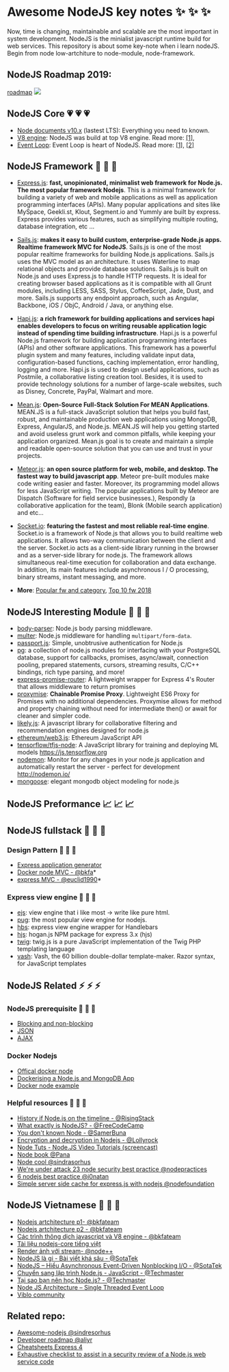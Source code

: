 # Awesome NodeJS key notes :sparkles: :sparkles: :sparkles:
Now, time is changing, maintainable and scalable are the most important in system development. NodeJS is the minialist javascript runtime build for web services.
This repository is about some key-note when i learn nodeJS. Begin from node low-artchiture to node-module, node-framework.
## NodeJS Roadmap 2019:
[roadmap](https://github.com/aliyr/Nodejs-Developer-Roadmap)
![](https://github.com/aliyr/Nodejs-Developer-Roadmap/raw/master/Node.js-developer-roadmap.png)
## NodeJS Core :heartpulse: :heartpulse: :heartpulse:
* [Node documents v10.x](https://nodejs.org/dist/latest-v10.x/docs/api/) (lastest LTS): Everything you need to known.
* [V8 engine](https://github.com/v8/v8/wiki/Introduction): NodeJS was build at top V8 engine. Read more:  [[1]](https://blog.sessionstack.com/how-javascript-works-inside-the-v8-engine-5-tips-on-how-to-write-optimized-code-ac089e62b12e), 
* [Event Loop](https://nodejs.org/en/docs/guides/event-loop-timers-and-nexttick/): Event Loop is heart of NodeJS. Read more: [[1]](https://medium.com/the-node-js-collection/what-you-should-know-to-really-understand-the-node-js-event-loop-and-its-metrics-c4907b19da4c), [[2]](https://blog.risingstack.com/node-js-at-scale-understanding-node-js-event-loop/)

## NodeJS Framework :rocket: :rocket: :rocket:
* [Express.js](https://expressjs.com): <span style="text-align:justify">**fast, unopinionated, minimalist web framework for Node.js. The most popular framework Nodejs**. This is a minimal framework for building a variety of web and mobile applications as well as application programming interfaces (APIs). Many popular applications and sites like MySpace, Geekli.st, Klout, Segment.io and Yummly are built by express. Express provides various features, such as simplifying multiple routing, database integration, etc ... </span>

* [Sails.js](https://sailsjs.com): <span style='text-align:justify'> **makes it easy to build custom, enterprise-grade Node.js apps. Realtime framework MVC for NodeJS**. Sails.js is one of the most popular realtime frameworks for building Node.js applications. Sails.js uses the MVC model as an architecture. It uses Waterline to map relational objects and provide database solutions. Sails.js is built on Node.js and uses Express.js to handle HTTP requests. It is ideal for creating browser based applications as it is compatible with all Grunt modules, including LESS, SASS, Stylus, CoffeeScript, Jade, Dust, and more. Sails.js supports any endpoint approach, such as Angular, Backbone, iOS / ObjC, Android / Java, or anything else. </span>

* [Hapi.js](https://hapijs.com): **a rich framework for building applications and services hapi enables developers to focus on writing reusable application logic instead of spending time building infrastructure**. Hapi.js is a powerful Node.js framework for building application programming interfaces (APIs) and other software applications. This framework has a powerful plugin system and many features, including validate input data, configuration-based functions, caching implementation, error handling, logging and more. Hapi.js is used to design useful applications, such as Postmile, a collaborative listing creation tool. Besides, it is used to provide technology solutions for a number of large-scale websites, such as Disney, Concrete, PayPal, Walmart and more.

* [Mean.js](http://meanjs.org): **Open-Source Full-Stack Solution For MEAN Applications**. MEAN.JS is a full-stack JavaScript solution that helps you build fast, robust, and maintainable production web applications using MongoDB, Express, AngularJS, and Node.js. MEAN.JS will help you getting started and avoid useless grunt work and common pitfalls, while keeping your application organized. Mean.js goal is to create and maintain a simple and readable open-source solution that you can use and trust in your projects.

* [Meteor.js](https://www.meteor.com): **an open source platform for web, mobile, and desktop. The fastest way to build javascript app**. Meteor pre-built modules make code writing easier and faster. Moreover, its programming model allows for less JavaScript writing. The popular applications built by Meteor are Dispatch (Software for field service businesses.), Respondly (a collaborative application for the team), Blonk (Mobile search application) and etc...

* [Socket.io](https://socket.io/): **featuring the fastest and most reliable real-time engine**. Socket.io is a framework of Node.js that allows you to build realtime web applications. It allows two-way communication between the client and the server. Socket.io acts as a client-side library running in the browser and as a server-side library for node.js. The framework allows simultaneous real-time execution for collaboration and data exchange. In addition, its main features include asynchronous I / O processing, binary streams, instant messaging, and more.

* **More**: [Popular fw and category](http://nodeframework.com/), [Top 10 fw 2018](https://da-14.com/blog/10-best-nodejs-frameworks)
 
## NodeJS Interesting Module :seedling: :seedling: :seedling:
* [body-parser](https://github.com/expressjs/body-parser): Node.js body parsing middleware.
* [multer](https://github.com/expressjs/multer): Node.js middleware for handling `multipart/form-data`. 
* [passport.js](http://www.passportjs.org/): Simple, unobtrusive authentication for Node.js
* [pg](https://node-postgres.com/): a collection of node.js modules for interfacing with your PostgreSQL database, support for callbacks, promises, async/await, connection pooling, prepared statements, cursors, streaming results, C/C++ bindings, rich type parsing, and more!
* [express-promise-router](https://github.com/express-promise-router/express-promise-router): A lightweight wrapper for Express 4's Router that allows middleware to return promises
* [proxymise](https://github.com/kozhevnikov/proxymise): **Chainable Promise Proxy**. Lightweight ES6 Proxy for Promises with no additional dependencies. Proxymise allows for method and property chaining without need for intermediate then() or await for cleaner and simpler code.
* [likely.js](https://github.com/sbyrnes/likely.js): A javascript library for collaborative filtering and recommendation engines designed for node.js
* [ethereum/web3.js](https://github.com/ethereum/web3.js): Ethereum JavaScript API
* [tensorflow/tfjs-node](https://github.com/tensorflow/tfjs-node): A JavaScript library for training and deploying ML models https://js.tensorflow.org 
* [nodemon](https://github.com/remy/nodemon): Monitor for any changes in your node.js application and automatically restart the server - perfect for development http://nodemon.io/
* [mongoose](http://mongoosejs.com/): elegant mongodb object modeling for node.js

## NodeJS Preformance :chart_with_upwards_trend: :chart_with_upwards_trend: :chart_with_upwards_trend:

## NodeJS fullstack :tada: :tada: :tada:
### Design Pattern :art: :art: :art:
* [Express application generator](https://expressjs.com/en/starter/generator.html)
* [Docker node MVC - @bkfa](https://github.com/BKFA/expressMVC)* 
* [express MVC - @euclid1990](https://github.com/euclid1990/express)*

### Express view engine :palm_tree: :palm_tree: :palm_tree:
* [ejs](http://ejs.co/#docs): view engine that i like most -> write like pure html.
* [pug](https://github.com/pugjs/pug): the most popular view engine for nodejs.
* [hbs](https://github.com/pillarjs/hbs): express view engine wrapper for Handlebars
* [hjs](https://github.com/nullfirm/hjs): hogan.js NPM package for express 3.x (hjs)
* [twig](https://github.com/twigjs/twig.js): twig.js is a pure JavaScript implementation of the Twig PHP templating language
* [vash](https://github.com/kirbysayshi/vash): Vash, the 60 billion double-dollar template-maker. Razor syntax, for JavaScript templates

## NodeJS Related :zap: :zap: :zap:
### NodeJS prerequisite :sunflower: :sunflower: :sunflower:
* [Blocking and non-blocking](https://nodejs.org/en/docs/guides/blocking-vs-non-blocking/)
* [JSON](https://www.w3schools.com/js/js_json_intro.asp)
* [AJAX](https://www.w3schools.com/js/js_ajax_intro.asp)
### Docker Nodejs
* [Offical docker node](https://github.com/nodejs/docker-node)
* [Dockerising a Node.js and MongoDB App](https://medium.com/statuscode/dockerising-a-node-js-and-mongodb-app-d22047e2806f)
* [Docker node example](https://github.com/b00giZm/docker-compose-nodejs-examples)
### Helpful resources :girl: :girl: :girl:
* [History if Node.js on the timeline - @RisingStack](https://blog.risingstack.com/history-of-node-js)
* [What exactly is NodeJS? - @FreeCodeCamp](https://medium.freecodecamp.org/what-exactly-is-node-js-ae36e97449f5)
* [You don't known Node - @SamerBuna](https://edgecoders.com/you-dont-know-node-6515a658a1ed)
* [Encryption and decryption in Nodejs - @Lollyrock](http://lollyrock.com/articles/nodejs-encryption/)
* [Node Tuts - Node.JS Video Tutorials (screencast)](http://nodetuts.com/)
* [Node book @Pana](https://github.com/Pana/node-books)
* [Node cool @sindrasorhus](https://github.com/sindresorhus/awesome-nodejs)
* [We're under attack 23 node security best practice @nodepractices](https://medium.com/@nodepractices/were-under-attack-23-node-js-security-best-practices-e33c146cb87d)
* [6 nodejs best practice @i0natan](https://github.com/i0natan/nodebestpractices#6-security-best-practices)
* [Simple server side cache for express.js with nodejs @nodefoundation](https://medium.com/the-node-js-collection/simple-server-side-cache-for-express-js-with-node-js-45ff296ca0f0)

## NodeJS Vietnamese :notebook_with_decorative_cover: :notebook_with_decorative_cover: :notebook_with_decorative_cover:
* [Nodejs artchitecture p1- @bkfateam](https://www.facebook.com/notes/bkfa-team/nodejs-architecture-concept-p1/322131021648618/)
* [Nodejs artchitecture p2 - @bkfateam](https://www.facebook.com/notes/bkfa-team/nodejs-architecture-concept-p2/323275331534187/)
* [Các trình thông dịch javascript và V8 engine - @bkfateam](https://www.facebook.com/notes/bkfa-team/c%C3%A1c-tr%C3%ACnh-th%C3%B4ng-d%E1%BB%8Bch-javascript-v%C3%A0-v8-engine-t%C3%ACm-hi%E1%BB%83u-v%C3%A0-%E1%BB%A9ng-d%E1%BB%A5ng-v%C3%A0o-vi%E1%BB%87c-t%E1%BB%91i-%C6%B0/380847369110316/)
* [Tài liệu nodejs-core tiếng việt](https://drive.google.com/open?id=1WMihN6Bw6OtClI1KnEAacBXf4Ca6JcxA) 
* [Render ảnh với stream- @node++](https://nodeplusplus.com/2018/03/31/render-anh-voi-stream/)
* [NodeJS là gi - Bài viết khá sâu - @SotaTek](https://sotatek.com/blog/nodejs-la-gi/)
* [NodeJS – Hiểu Asynchronous Event-Driven Nonblocking I/O - @SotaTek](https://sotatek.com/blog/nodejs-hieu-asynchronous-event-drivent-nonblocking-io/)
* [Chuyển sang lập trình Node.js - JavaScript - @Techmaster](https://techmaster.vn/posts/26304/hoc-lap-trinh-nodejs-javascript)
* [Tại sao bạn nên học Node.js? - @Techmaster](https://techmaster.vn/posts/34075/tai-sao-ban-nen-hoc-nodejs)
* [Node JS Architecture – Single Threaded Event Loop](https://viblo.asia/p/node-js-architecture-single-threaded-event-loop-Qbq5Qg4XZD8)
* [Viblo community](https://viblo.asia/search?q=nodejs&s=views)

## Related repo:
* [Awesome-nodejs @sindresorhus](https://github.com/sindresorhus/awesome-nodejs)
* [Developer roadmap @aliyr](https://github.com/aliyr/Nodejs-Developer-Roadmap)
* [Cheatsheets Express 4](https://github.com/azat-co/cheatsheets/tree/master/express4)
* [Exhaustive checklist to assist in a security review of a Node.js web service code](https://github.com/jesusprubio/strong-node)
